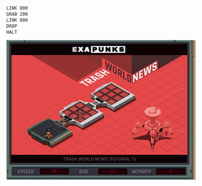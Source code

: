 ```
LINK 800
GRAB 200
LINK 800
DROP
HALT
```

![Solution 1](https://github.com/kjerk/Exapunks-Solutions/blob/master/01%20-%20Tutorial%201/images/01%20-%20Solution%201.gif?raw=true)
